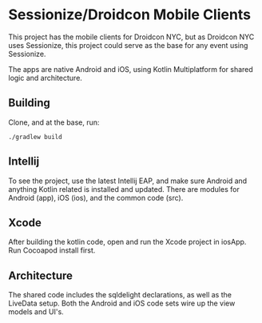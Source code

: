 # Sessionize/Droidcon Mobile Clients

This project has the mobile clients for Droidcon NYC, but as Droidcon NYC uses Sessionize, this project could serve 
as the base for any event using Sessionize.

The apps are native Android and iOS, using Kotlin Multiplatform for shared logic and architecture.

## Building

Clone, and at the base, run:

```
./gradlew build
```

## Intellij

To see the project, use the latest Intellij EAP, and make sure Android and anything Kotlin related is installed and updated.
There are modules for Android (app), iOS (ios), and the common code (src).

## Xcode

After building the kotlin code, open and run the Xcode project in iosApp. Run Cocoapod install first.


## Architecture

The shared code includes the sqldelight declarations, as well as the LiveData setup. Both the Android and iOS code sets 
wire up the view models and UI's.

 



